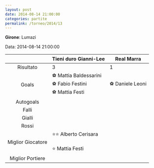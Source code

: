 ```yaml
---
layout: post
date: 2014-08-14 21:00:00
categories: partite
permalink: /torneo/2014/13
---
```

**Girone**: Lumazi

Data: 2014-08-14 21:00:00

| | Tieni duro Gianni-Lee | Real Marra |
|:-----:|-----|-----|
Risultato|3|1
Goals|⚽ Mattia Baldessarini<br/>⚽ Fabio Festini<br/>⚽ Mattia Festi|⚽ Daniele Leoni<br/>
Autogoals||
Falli||
Gialli||
Rossi||
Miglior Giocatore|⭐⭐ Alberto Cerisara<br/><br/>⭐ Mattia Festi<br/>|
Miglior Portiere||